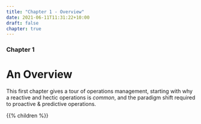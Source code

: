```yaml
---
title: "Chapter 1 - Overview"
date: 2021-06-11T11:31:22+10:00
draft: false
chapter: true
---
```


### Chapter 1
# An Overview

This first chapter gives a tour of operations management, starting with why a reactive and hectic operations is *common*, and the paradigm shift required to proactive & predictive operations.

{{% children %}}